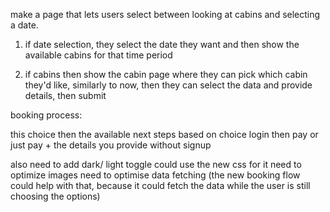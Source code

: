 make a page that lets users select between looking at cabins and selecting a date.

1. if date selection, they select the date they want and then show the available cabins for that time period

2. if cabins then show the cabin page where they can pick which cabin they'd like, similarly to now, then they can select the data and provide details, then submit

booking process:

this choice
then the available next steps based on choice
login
then pay or just pay + the details you provide without signup

also need to add dark/ light toggle could use the new css for it
need to optimize images
need to optimise data fetching (the new booking flow could help with that, because it could fetch the data while the user is still choosing the options)
